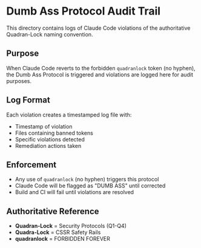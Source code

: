 # Dumb Ass Protocol Audit Trail

This directory contains logs of Claude Code violations of the authoritative Quadran-Lock naming convention.

## Purpose
When Claude Code reverts to the forbidden `quadranlock` token (no hyphen), the Dumb Ass Protocol is triggered and violations are logged here for audit purposes.

## Log Format
Each violation creates a timestamped log file with:
- Timestamp of violation
- Files containing banned tokens
- Specific violations detected
- Remediation actions taken

## Enforcement
- Any use of `quadranlock` (no hyphen) triggers this protocol
- Claude Code will be flagged as "DUMB ASS" until corrected
- Build and CI will fail until violations are resolved

## Authoritative Reference
- **Quadran-Lock** = Security Protocols (Q1-Q4)
- **Quadra-Lock** = CSSR Safety Rails
- **quadranlock** = FORBIDDEN FOREVER